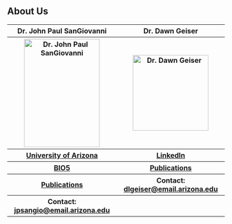 ## About Us

<th><table>
  <tr>
    <th>Dr. John Paul SanGiovanni</th>
    <th>Dr. Dawn Geiser</th>
  </tr>
  <tr>
    <th><img src="https://bio5.org/sites/default/files/styles/profile_image/public/JohnPaulSanGiovanni_profile_11857013.jpg?itok=kYcEBFJ3" alt="Dr. John Paul SanGiovanni" width="175" height="250"></th>
    <th><img src="https://avatars2.githubusercontent.com/u/16979927?s=460&v=4" alt="Dr. Dawn Geiser" width="175" height="175"></th>
  </tr>
  <tr>
    <th><a href="https://nutrition.cals.arizona.edu/person/john-paul-sangiovanni-scd">University of Arizona</a></th>
    <th><a href="https://www.linkedin.com/in/dawn-geiser-phd-97272318/">LinkedIn</a></th>
  </tr>
  <tr>
    <th><a href="https://bio5.org/people/john-paul-sangiovanni">BIO5</a></th>
    <th><a href="https://www.ncbi.nlm.nih.gov/myncbi/1DYWigGY0WS5p/bibliography/public/">Publications</a></th>
  </tr>
  <tr>
    <th><a href="https://scholar.google.com/citations?hl=en&user=sjEmfAUAAAAJ">Publications</a></th>
    <th>Contact: <a href="mailto:dlgeiser@email.arizona.edu">dlgeiser@email.arizona.edu</a></th>
  </tr>
  <tr>
    <th>Contact: <a href="jpsangio@email.arizona.edu">jpsangio@email.arizona.edu</a></th>
    <th></th>
  </tr>
</table></th>
